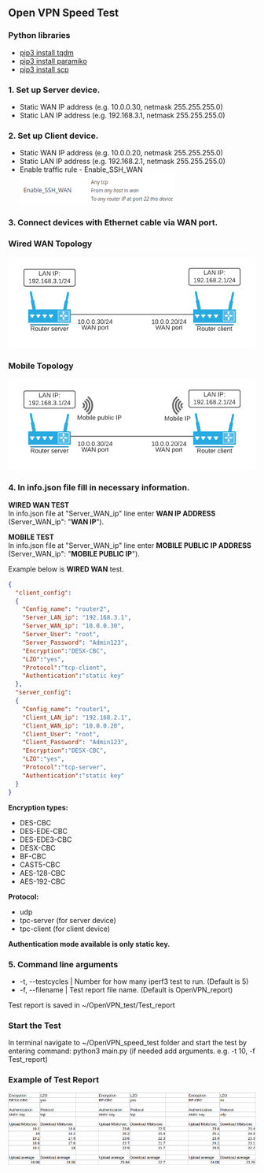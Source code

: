 ## Open VPN Speed Test 

### Python libraries
- [pip3 install tqdm](https://tqdm.github.io/)
- [pip3 install paramiko](https://www.paramiko.org/)
- [pip3 install scp](https://pypi.org/project/scp/)

### 1. Set up Server device.  
- Static WAN IP address (e.g. 10.0.0.30, netmask 255.255.255.0)
- Static LAN IP address (e.g. 192.168.3.1, netmask 255.255.255.0)

### 2. Set up Client device.
- Static WAN IP address (e.g. 10.0.0.20, netmask 255.255.255.0)
- Static LAN IP address (e.g. 192.168.2.1, netmask 255.255.255.0)
- Enable traffic rule - Enable_SSH_WAN  
![alt text](https://github.com/zyygis/OpenVPN_speed_test/blob/master/traffic%20rule.png)

### 3. Connect devices with Ethernet cable via WAN port.

### Wired WAN Topology
![alt text](https://github.com/zyygis/OpenVPN_speed_test/blob/master/WAN%20topology.png)
### Mobile Topology
![alt text](https://github.com/zyygis/OpenVPN_speed_test/blob/master/Mobile%20topology.png)
### 4. In info.json file fill in necessary information.
**WIRED WAN TEST**  
In info.json file at "Server_WAN_ip" line enter **WAN IP ADDRESS** (Server_WAN_ip": "**WAN IP**").  
  
**MOBILE TEST**  
In info.json file at "Server_WAN_ip" line enter **MOBILE PUBLIC IP ADDRESS** (Server_WAN_ip": "**MOBILE PUBLIC IP**").  
  
Example below is **WIRED WAN** test.
```json
{
  "client_config": 
  {
    "Config_name": "router2",
    "Server_LAN_ip": "192.168.3.1",
    "Server_WAN_ip": "10.0.0.30",
    "Server_User": "root",
    "Server_Password": "Admin123",
    "Encryption":"DESX-CBC",
    "LZO":"yes",
    "Protocol":"tcp-client",
    "Authentication":"static key"
  },
  "server_config":
  {
    "Config_name": "router1",
    "Client_LAN_ip": "192.168.2.1",
    "Client_WAN_ip": "10.0.0.20",
    "Client_User": "root",
    "Client_Password": "Admin123",
    "Encryption":"DESX-CBC",
    "LZO":"yes",
    "Protocol":"tcp-server",
    "Authentication":"static key"
  }
}
```

**Encryption types:**  
- DES-CBC  
- DES-EDE-CBC  
- DES-EDE3-CBC  
- DESX-CBC  
- BF-CBC  
- CAST5-CBC  
- AES-128-CBC  
- AES-192-CBC  
  
**Protocol:**  
- udp
- tpc-server (for server device)
- tpc-client (for client device)  

**Authentication mode available is only static key.**  

### 5. Command line arguments  
- -t, --testcycles | Number for how many iperf3 test to run. (Default is 5)
- -f, --filename | Test report file name. (Default is OpenVPN_report)

Test report is saved in ~/OpenVPN_test/Test_report  

### Start the Test
In terminal navigate to ~/OpenVPN_speed_test folder and start the test by entering command: python3 main.py (if needed add arguments. e.g. -t 10, -f Test_report)    

### Example of Test Report
![alt text](https://github.com/zyygis/OpenVPN_speed_test/blob/master/test_report.png)
